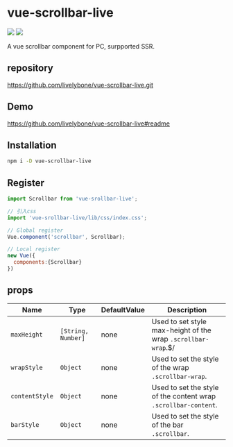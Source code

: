# vue-scrollbar-live 
<img src="https://img.shields.io/badge/vue--scrollbar--live-static-blue.svg">
<img src="https://img.shields.io/badge/gzip-2.08kb-green.svg">

A vue scrollbar component for PC, surpported SSR.

## repository
https://github.com/livelybone/vue-scrollbar-live.git

## Demo
https://github.com/livelybone/vue-scrollbar-live#readme

## Installation
```bash
npm i -D vue-scrollbar-live
```

## Register
```js
import Scrollbar from 'vue-srollbar-live';

// 引入css
import 'vue-srollbar-live/lib/css/index.css';

// Global register
Vue.component('scrollbar', Scrollbar);

// Local register
new Vue({
  components:{Scrollbar}
})
```

## props
| Name          | Type                                      | DefaultValue         | Description  |
| ------------- | ----------------------------------------- | -------------------- | ------------ |
| `maxHeight`   | `[String, Number]`                        | none                 | Used to set style max-height of the wrap `.scrollbar-wrap`.$/ |
| `wrapStyle`   | `Object`                                  | none                 | Used to set the style of the wrap `.scrollbar-wrap`. |
| `contentStyle`| `Object`                                  | none                 | Used to set the style of the content wrap `.scrollbar-content`. |
| `barStyle`    | `Object`                                  | none                 | Used to set the style of the bar `.scrollbar`. |
